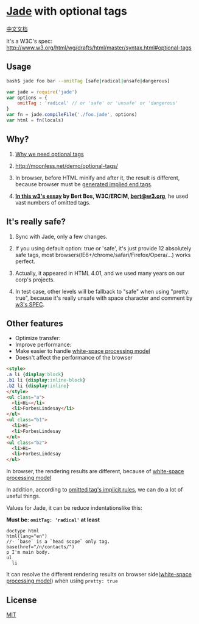 # [Jade](https://github.com/jadejs/jade) with optional tags

[中文文档](README.zh-CN.md)

It's a W3C's spec: http://www.w3.org/html/wg/drafts/html/master/syntax.html#optional-tags

## Usage

```bash
bash$ jade foo bar --omitTag [safe|radical|unsafe|dangerous]
```
```javascript
var jade = require('jade')
var options = {
	omitTag : 'radical'	// or 'safe' or 'unsafe' or 'dangerous'
}
var fn = jade.compileFile('./foo.jade', options)
var html = fn(locals)
```


## Why?

1. [Why we need optional tags](https://github.com/cutsin/Passion-of-the-Cutsin/blob/master/2013/03/%E4%B8%BA%E4%BB%80%E4%B9%88%E8%A6%81%E7%9C%81%E7%95%A5html%E6%A0%87%E7%AD%BE.md)

2. http://moonless.net/demo/optional-tags/

3. In browser, before HTML minify and after it, the result is different, because browser must be [generated implied end tags](http://www.w3.org/TR/html5/syntax.html#generate-implied-end-tags).

4. **[In this w3's essay](http://www.w3.org/People/Bos/CSS-variables) by Bert Bos, W3C/ERCIM, <bert@w3.org>**, he used  vast numbers of omitted tags.


## It's really safe?

1. Sync with Jade, only a few changes.

2. If you using default option: true or  'safe', it's just provide 12 absolutely safe tags, most browsers(IE6+/chrome/safari/Firefox/Opera/...) works perfect.

3. Actually, it appeared in HTML 4.01, and we used many years on our corp's projects.

4. In test case, other levels will be fallback to "safe" when using "pretty: true", because it's really unsafe with space character and comment by [w3's SPEC](http://www.w3.org/html/wg/drafts/html/master/syntax.html#optional-tags).

## Other features

- Optimize transfer: 
- Improve performance: 
- Make easier to handle [white-space processing model](http://www.w3.org/TR/2013/WD-css-text-3-20131010/#white-space-rules)
- Doesn't affect the performance of the browser

```html
<style>
.a li {display:block}
.b1 li {display:inline-block}
.b2 li {display:inline}
</style>
<ul class="a">
  <li>Hi~</li>
  <li>ForbesLindesay</li>
</ul>
<ul class="b1">
  <li>Hi~
  <li>ForbesLindesay
</ul>
<ul class="b2">
  <li>Hi~
  <li>ForbesLindesay
</ul>
```
In browser, the rendering results are different, because of [white-space processing model](http://www.w3.org/TR/2013/WD-css-text-3-20131010/#white-space-rules)

In addition, according to [omitted tag's implicit rules](http://www.w3.org/TR/html5/syntax.html#generate-implied-end-tags), we can do a lot of useful things.


Values for Jade, it can be reduce indentationslike this:

__Must be: `omitTag: 'radical'` at least__
```jade
doctype html
html(lang="en")
//- `base` is a `head scope` only tag.
base(href="/n/contacts/")
p I'm main body.
ul
  li
```
It can resolve the different rendering results on browser side([white-space processing model](http://www.w3.org/TR/2013/WD-css-text-3-20131010/#white-space-rules)) when using `pretty: true`

## License

[MIT](LICENSE)